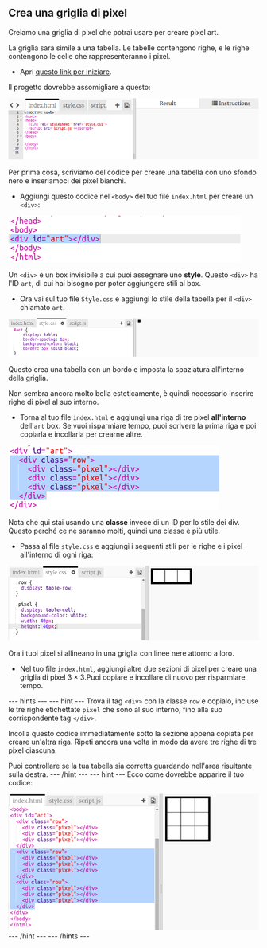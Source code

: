 ## Crea una griglia di pixel

Creiamo una griglia di pixel che potrai usare per creare pixel art.

La griglia sarà simile a una tabella. Le tabelle contengono righe, e le righe contengono le celle che rappresenteranno i pixel.

+ Apri [questo link per iniziare](http://jumpto.cc/web-pixel).

Il progetto dovrebbe assomigliare a questo:

![screenshot](images/pixel-starter.png)

Per prima cosa, scriviamo del codice per creare una tabella con uno sfondo nero e inseriamoci dei pixel bianchi.

+ Aggiungi questo codice nel `<body>` del tuo file `index.html` per creare un `<div>`:

![screenshot](images/pixel-art-art.png)

Un `<div>` è un box invisibile a cui puoi assegnare uno **style**. Questo `<div>` ha l'ID `art`, di cui hai bisogno per poter aggiungere stili al box.

+ Ora vai sul tuo file `Style.css` e aggiungi lo stile della tabella per il `<div>` chiamato `art`.

![screenshot](images/pixel-art-style.png)

Questo crea una tabella con un bordo e imposta la spaziatura all'interno della griglia.

Non sembra ancora molto bella esteticamente, è quindi necessario inserire righe di pixel al suo interno.

+ Torna al tuo file `index.html` e aggiungi una riga di tre pixel **all'interno** dell'`art` box. Se vuoi risparmiare tempo, puoi scrivere la prima riga e poi copiarla e incollarla per crearne altre.

![screenshot](images/pixel-art-row.png)

Nota che qui stai usando una **classe** invece di un ID per lo stile dei div. Questo perché ce ne saranno molti, quindi una classe è più utile.

+ Passa al file `style.css` e aggiungi i seguenti stili per le righe e i pixel all'interno di ogni riga:

![screenshot](images/pixel-art-row-style.png)

Ora i tuoi pixel si allineano in una griglia con linee nere attorno a loro.

+ Nel tuo file `index.html`, aggiungi altre due sezioni di pixel per creare una griglia di pixel 3 × 3.Puoi copiare e incollare di nuovo per risparmiare tempo.

\--- hints \--- \--- hint \--- Trova il tag `<div>` con la classe `row` e copialo, incluse le tre righe etichettate `pixel` che sono al suo interno, fino alla suo corrispondente tag `</div>`.

Incolla questo codice immediatamente sotto la sezione appena copiata per creare un'altra riga. Ripeti ancora una volta in modo da avere tre righe di tre pixel ciascuna.

Puoi controllare se la tua tabella sia corretta guardando nell'area risultante sulla destra. \--- /hint \--- \--- hint \--- Ecco come dovrebbe apparire il tuo codice:

![screenshot](images/pixel-art-grid-3.png) \--- /hint \--- \--- /hints \---